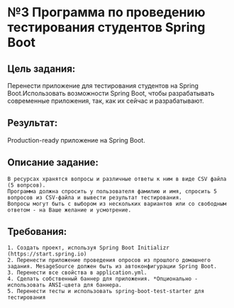 №3 Программа по проведению тестирования студентов Spring Boot
=================================================

## Цель задания:

   Перенести приложение для тестирования студентов на Spring Boot.Использовать возможности Spring Boot, чтобы разрабатывать современные приложения, так, как их сейчас и разрабатывают.

## Результат: 

   Production-ready приложение на Spring Boot.


## Описание задание:

    В ресурсах хранятся вопросы и различные ответы к ним в виде CSV файла (5 вопрсов).
    Программа должна спросить у пользователя фамилию и имя, спросить 5 вопросов из CSV-файла и вывести результат тестирования.
    Вопросы могут быть с выбором из нескольких вариантов или со свободным ответом - на Ваше желание и усмотрение.

## Требования:

    1. Создать проект, используя Spring Boot Initializr (https://start.spring.io)
    2. Перенести приложение проведения опросов из прошлого домашнего задания. MesageSource должен быть из автоконфигурации Spring Boot.
    3. Перенести все свойства в application.yml.
    4. Сделать собственный баннер для приложения. *Опционально - использовать ANSI-цвета для баннера.
    5. Перенести тесты и использовать spring-boot-test-starter для тестирования
    
    
